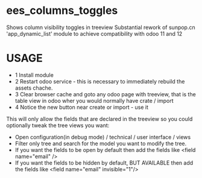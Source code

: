 # ees_columns_toggles
Shows column visibility toggles in treeview
Substantial rework of sunpop.cn 'app_dynamic_list' module to achieve compatibility with odoo 11 and 12

USAGE
=====
- 1 Install module
- 2 Restart odoo service - this is necessary to immediately rebuild the assets chache.
- 3 Clear browser cache and goto any odoo page with treeview, that is the table view in odoo wher you would normally have crate / import
- 4 Notice the new button near create or import - use it

This will only allow the fields that are declared in the treeview so you could optionally tweak the tree views you want:
- Open configuration(in debug mode) / technical / user interface / views 
- Filter only tree and search for the model you want to modify the tree.
- If you want the fields to be open by default then add the fields like &lt;field name="email" /&gt;
- If you want the fields to be hidden by default, BUT AVAILABLE then add the fields like &lt;field name="email" invisible="1"/&gt;
